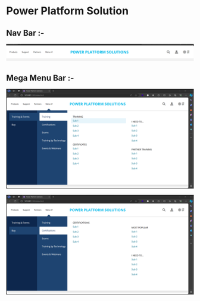 # Power Platform Solution 

## Nav Bar :-
![1](https://github.com/MaheshwariSurwase/PowerPlatformSite/blob/main/Photos/menubar.png)

## Mega Menu Bar :-
![2](https://github.com/MaheshwariSurwase/PowerPlatformSite/blob/main/Photos/megabar.png)

![3](https://github.com/MaheshwariSurwase/PowerPlatformSite/blob/main/Photos/Megamenubar.png)






